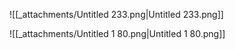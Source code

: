 ![[_attachments/Untitled 233.png|Untitled 233.png]]

![[_attachments/Untitled 1 80.png|Untitled 1 80.png]]